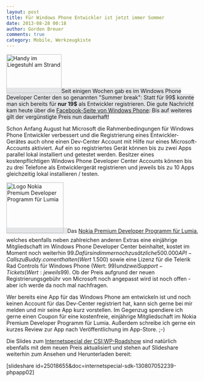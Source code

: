 ```yaml
---
layout: post
title: Für Windows Phone Entwickler ist jetzt immer Sommer
date: 2013-08-28 00:18
author: Gordon Breuer
comments: true
category: Mobile, Werkzeugkiste
---
```

<span style="background-color: #e3e5e7;"><img class="size-full wp-image-3286 alignright" style="width: 145px; height: 102px;" alt="Handy im Liegestuhl am Strand" src="http://anheledirwp.blob.core.windows.net/wordpress/2013/08/ap_26914_chillhandy_2_6.jpg" width="244" height="184" />Seit einigen Wochen gab es im Windows Phone Developer Center den so genannten "Summer break": Statt für 99$ konnte man sich bereits für <strong>nur 19$</strong> als Entwickler registrieren. Die gute Nachricht kam heute über die <a title="Post auf der internationalen Facebook-Seite von Windows Phone" href="http://www.facebook.com/wpdev/posts/10152333412737923">Facebook-Seite von Windows Phone</a>: Bis auf weiteres gilt der vergünstigte Preis nun dauerhaft!</span>

Schon Anfang August hat Microsoft die Rahmenbedingungen für Windows Phone Entwickler verbessert und die Registrierung eines Entwickler-Gerätes auch ohne einen Dev-Center Account mit Hilfe nur eines Microsoft-Accounts aktiviert. Auf ein so registriertes Gerät können bis zu zwei Apps parallel lokal installiert und getestet werden. Besitzer eines kostenpflichtigen Windows Phone Developer Center Accounts können bis zu drei Telefone als Entwicklergerät registrieren und jeweils bis zu 10 Apps gleichzeitig lokal installieren / testen.

<span style="background-color: #e3e5e7;"><img class="alignleft size-medium wp-image-4131" style="width: 150px; height: 133px; margin-right: 10px; margin-bottom: 10px;" alt="Logo Nokia Premium Developer Programm für Lumia" src="http://anheledirwp.blob.core.windows.net/wordpress/2013/08/premium_cube-300x266.png" width="300" height="266" /></span>Das <a href="http://developer.nokia.com/Developer_Programs/Lumia_developer_program.xhtml">Nokia Premium Developer Programm für Lumia</a>, welches ebenfalls neben zahlreichen anderen Extras eine einjährige Mitgliedschaft im Windows Phone Developer Center beinhaltet, kostet im Moment noch weiterhin 99$. Dafür sind immer noch zusätzliche 500.000 API-Calls zu Buddy.com enthalten (Wert ~1.500$) sowie eine Lizenz für die Telerik Rad Controls für Windows Phone (Wert: 99$) und zwei Support-Tickets (Wert: jeweils 99$). Ob der Preis aufgrund der neuen Registrierungsgebühr von Microsoft noch angepasst wird ist noch offen - aber ich werde da noch mal nachfragen.

Wer bereits eine App für das Windows Phone am entwickeln ist und noch keinen Account für das Dev-Center registriert hat, kann sich gerne bei mir melden und mir seine App kurz vorstellen. Im Gegenzug spendiere ich gerne einen Coupon für eine kostenfreie, einjährige Mitgliedschaft im Nokia Premium Developer Programm für Lumia. Außerdem schreibe ich gerne ein kurzes Review zur App nach Veröffentlichung im App-Store. ;-)

Die Slides zum <a title="CSI:WP - Dem Windows Phone auf der Spur, Internetspecial zum SDK" href="http://de.slideshare.net/gordonbreuer/internetspecial-sdk">Internetspecial der CSI:WP-Roadshow</a> sind natürlich ebenfalls mit dem neuen Preis aktualisiert und stehen auf Slideshare weiterhin zum Ansehen und Herunterladen bereit:

[slideshare id=25018655&amp;doc=internetspecial-sdk-130807052239-phpapp02]
